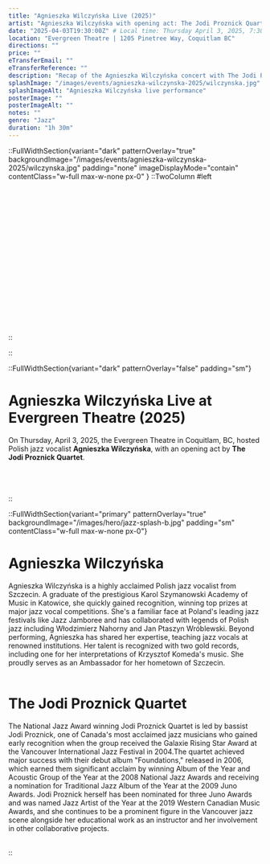```yaml
---
title: "Agnieszka Wilczyńska Live (2025)"
artist: "Agnieszka Wilczyńska with opening act: The Jodi Proznick Quartet"
date: "2025-04-03T19:30:00Z" # Local time: Thursday April 3, 2025, 7:30 PM. Following project convention for Z.
location: "Evergreen Theatre | 1205 Pinetree Way, Coquitlam BC"
directions: ""
price: ""
eTransferEmail: ""
eTransferReference: ""
description: "Recap of the Agnieszka Wilczyńska concert with The Jodi Proznick Quartet at the Evergreen Theatre on April 3, 2025."
splashImage: "/images/events/agnieszka-wilczynska-2025/wilczynska.jpg" # Matching the body's main splash image
splashImageAlt: "Agnieszka Wilczyńska live performance"
posterImage: ""
posterImageAlt: ""
notes: ""
genre: "Jazz"
duration: "1h 30m"
---
```


::FullWidthSection{variant="dark" patternOverlay="true" backgroundImage="/images/events/agnieszka-wilczynska-2025/wilczynska.jpg" padding="none" imageDisplayMode="contain" contentClass="w-full max-w-none px-0" }
::TwoColumn
#left
<br><br><br/>
<br><br><br/>
<br><br><br/>
<br><br><br/>
<br><br><br/>
<br><br><br/>

::

::

::FullWidthSection{variant="dark" patternOverlay="false" padding="sm"}

# Agnieszka Wilczyńska Live at Evergreen Theatre (2025)

On Thursday, April 3, 2025, the Evergreen Theatre in Coquitlam, BC, hosted Polish jazz vocalist **Agnieszka Wilczyńska**, with an opening act by **The Jodi Proznick Quartet**.
<br></br>
<br></br>

::

::FullWidthSection{variant="primary" patternOverlay="true" backgroundImage="/images/hero/jazz-splash-b.jpg" padding="sm" contentClass="w-full max-w-none px-0"}

# Agnieszka Wilczyńska

Agnieszka Wilczyńska is a highly acclaimed Polish jazz vocalist from Szczecin. A graduate of the prestigious Karol Szymanowski Academy of Music in Katowice, she quickly gained recognition, winning top prizes at major jazz vocal competitions. She's a familiar face at Poland's leading jazz festivals like Jazz Jamboree and has collaborated with legends of Polish jazz including Włodzimierz Nahorny and Jan Ptaszyn Wróblewski. Beyond performing, Agnieszka has shared her expertise, teaching jazz vocals at renowned institutions. Her talent is recognized with two gold records, including one for her interpretations of Krzysztof Komeda's music. She proudly serves as an Ambassador for her hometown of Szczecin.
<br></br>

# The Jodi Proznick Quartet

The National Jazz Award winning Jodi Proznick Quartet is led by bassist Jodi Proznick, one of Canada's most acclaimed jazz musicians who gained early recognition when the group received the Galaxie Rising Star Award at the Vancouver International Jazz Festival in 2004.The quartet achieved major success with their debut album "Foundations," released in 2006, which earned them significant acclaim by winning Album of the Year and Acoustic Group of the Year at the 2008 National Jazz Awards and receiving a nomination for Traditional Jazz Album of the Year at the 2009 Juno Awards. Jodi Proznick herself has been nominated for three Juno Awards and was named Jazz Artist of the Year at the 2019 Western Canadian Music Awards, and she continues to be a prominent figure in the Vancouver jazz scene alongside her educational work as an instructor and her involvement in other collaborative projects.
<br></br>

::
